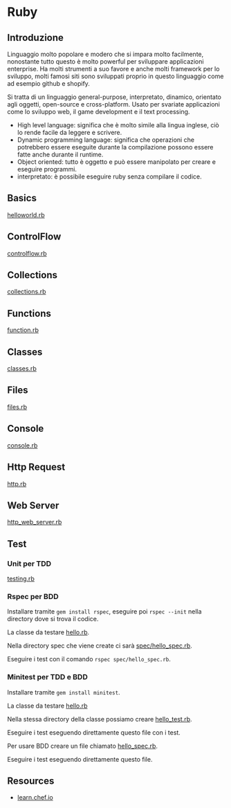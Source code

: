 # Ruby

## Introduzione

Linguaggio molto popolare e modero che si impara molto facilmente, nonostante tutto questo è molto powerful per sviluppare applicazioni enterprise. Ha molti strumenti a suo favore e anche molti framework per lo sviluppo, molti famosi siti sono sviluppati proprio in questo linguaggio come ad esempio github e shopify.

Si tratta di un linguaggio general-purpose, interpretato, dinamico, orientato agli oggetti, open-source e cross-platform. Usato per svariate applicazioni come lo sviluppo web, il game development e il text processing.

- High level language: significa che è molto simile alla lingua inglese, ciò lo rende facile da leggere e scrivere.
- Dynamic programming language: significa che operazioni che potrebbero essere eseguite durante la compilazione possono essere fatte anche durante il runtime.
- Object oriented: tutto è oggetto e può essere manipolato per creare e eseguire programmi.
- interpretato: è possibile eseguire ruby senza compilare il codice.

## Basics

[helloworld.rb](helloworld.rb)


##  ControlFlow

[controlflow.rb](controlflow.rb)

##  Collections

[collections.rb](collections.rb)

## Functions

[function.rb](function.rb)

## Classes

[classes.rb](classes.rb)

## Files

[files.rb](files.rb)

## Console

[console.rb](console.rb)

## Http Request

[http.rb](http.rb)

## Web Server

[http_web_server.rb](http_web_server.rb)

## Test

### Unit per TDD

[testing.rb](testing.rb)

### Rspec per BDD

Installare tramite `gem install rspec`, eseguire poi `rspec --init` nella directory dove si trova il codice.

La classe da testare [hello.rb](hello.rb).

Nella directory spec che viene create ci sarà [spec/hello_spec.rb](spec/hello_spec.rb).

Eseguire i test con il comando `rspec spec/hello_spec.rb`.

### Minitest per TDD e BDD

Installare tramite `gem install minitest`.

La classe da testare [hello.rb](hello.rb)

Nella stessa directory della classe possiamo creare [hello_test.rb](hello_test.rb).

Eseguire i test eseguendo direttamente questo file con i test.

Per usare BDD creare un file chiamato [hello_spec.rb](hello_spec.rb).

Eseguire i test eseguendo direttamente questo file.

## Resources

- [learn.chef.io](https://learn.chef.io/tracks)

